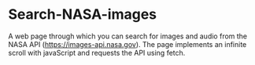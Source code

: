 # Search-NASA-images
A web page through which you can search for images and audio from the NASA API (https://images-api.nasa.gov). The page implements an infinite scroll with javaScript and requests the API using fetch.